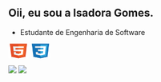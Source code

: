 ## Oii, eu sou a Isadora Gomes.

- Estudante de Engenharia de Software

<div>
    <href="https://beacons.al/isgomesss">
   <img title="html5" align="center" alt="Rafa-HTML"  height="30" width="40" src="https://raw.githubusercontent.com/devicons/devicon/master/icons/html5/html5-original.svg">
    <img title="css3" align="center" alt="Rafa-CSS" height="30" width="40" src="https://raw.githubusercontent.com/devicons/devicon/master/icons/css3/css3-original.svg">
   <div>
    
   
  <div>
  
  <a href="https://www.linkedin.com/in/isgomesss" target="_blank"><img src="https://img.shields.io/badge/-LinkedIn-%230077B5?style=for-the-badge&logo=linkedin&logoColor=white" target="_blank"></a>
   <a href = "mailto:isadoragogomes@gmail.com"><img src="https://img.shields.io/badge/-Gmail-%23333?style=for-the-badge&logo=gmail&logoColor=white" target="_blank"></a>
</div>
